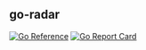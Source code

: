 go-radar
--------

[![Go Reference](https://pkg.go.dev/badge/github.com/ilyaglow/go-qradar.svg)](https://pkg.go.dev/github.com/ilyaglow/go-qradar)
[![Go Report Card](https://goreportcard.com/badge/github.com/ilyaglow/go-qradar)](https://goreportcard.com/report/github.com/ilyaglow/go-qradar)
